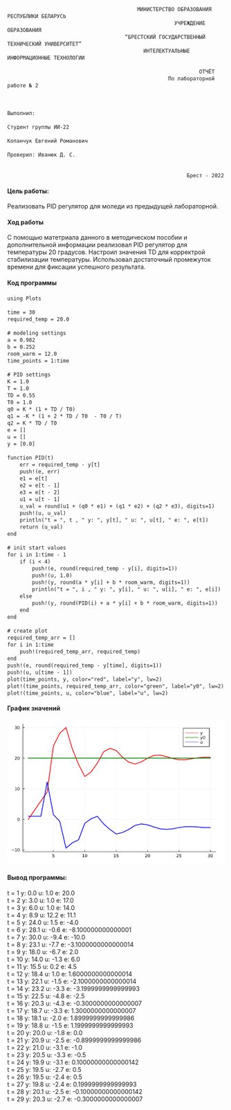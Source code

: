 ```                    
                                          МИНИСТЕРСТВО ОБРАЗОВАНИЯ РЕСПУБЛИКИ БЕЛАРУСЬ
                                                      УЧРЕЖДЕНИЕ ОБРАЗОВАНИЯ
                                      “БРЕСТСКИЙ ГОСУДАРСТВЕННЫЙ ТЕХНИЧЕСКИЙ УНИВЕРСИТЕТ”
                                            ИНТЕЛЕКТУАЛЬНЫЕ ИНФОРМАЦИОННЫЕ ТЕХНОЛОГИИ
                                            
                                                              ОТЧЁТ
                                                    По лабораторной работе № 2
                                                    
                                                    
                                                                          Выполнил:
                                                                          Студент группы ИИ-22
                                                                          Копанчук Евгений Романович 
                                                                          Проверил: Иванюк Д. С.
                                                                          
                                                                          
                                                          Брест - 2022
```
#### Цель работы:
Реализовать PID регулятор для моледи из предыдущей лабораторной.  

#### Ход работы 
С помощью матетриала данного в методическом пособии и дополнительной информации реализовал PID регулятор для температуры 20 градусов. 
Настроил значения TD для корректрой стабилизации температуры. Использовал достаточный промежуток времени для фиксации успешного результата.

#### Код программы 

```
using Plots

time = 30
required_temp = 20.0

# modeling settings
a = 0.982
b = 0.252
room_warm = 12.0
time_points = 1:time

# PID settings
K = 1.0
T = 1.0
TD = 0.55
T0 = 1.0
q0 = K * (1 + TD / T0)
q1 = -K * (1 + 2 * TD / T0  - T0 / T)
q2 = K * TD / T0
e = []
u = []
y = [0.0]

function PID(t) 
    err = required_temp - y[t]
    push!(e, err)
    e1 = e[t]
    e2 = e[t - 1]
    e3 = e[t - 2]
    u1 = u[t - 1]
    u_val = round(u1 + (q0 * e1) + (q1 * e2) + (q2 * e3), digits=1)
    push!(u, u_val)
    println("t = ", t , " y: ", y[t], " u: ", u[t], " e: ", e[t])
    return (u_val)
end

# init start values 
for i in 1:time - 1
    if (i < 4)
        push!(e, round(required_temp - y[i], digits=1)) 
        push!(u, 1.0) 
        push!(y, round(a * y[i] + b * room_warm, digits=1))
        println("t = ", i , " y: ", y[i], " u: ", u[i], " e: ", e[i])
    else 
        push!(y, round(PID(i) + a * y[i] + b * room_warm, digits=1))
    end
end

# create plot
required_temp_arr = []
for i in 1:time
    push!(required_temp_arr, required_temp)
end
push!(e, round(required_temp - y[time], digits=1)) 
push!(u, u[time - 1]) 
plot(time_points, y, color="red", label="y", lw=2)
plot!(time_points, required_temp_arr, color="green", label="y0", lw=2)
plot!(time_points, u, color="blue", label="u", lw=2)

```

#### График значений

![image](https://github.com/Corowka/OTIS-2022/blob/Lab1/trunk/ii02209/task_02/doc/plot.png?raw=true)
  
#### Вывод программы:
  
t = 1 y: 0.0 u: 1.0 e: 20.0\
t = 2 y: 3.0 u: 1.0 e: 17.0\
t = 3 y: 6.0 u: 1.0 e: 14.0\
t = 4 y: 8.9 u: 12.2 e: 11.1\
t = 5 y: 24.0 u: 1.5 e: -4.0\
t = 6 y: 28.1 u: -0.6 e: -8.100000000000001\
t = 7 y: 30.0 u: -9.4 e: -10.0\
t = 8 y: 23.1 u: -7.7 e: -3.1000000000000014\
t = 9 y: 18.0 u: -6.7 e: 2.0\
t = 10 y: 14.0 u: -1.3 e: 6.0\
t = 11 y: 15.5 u: 0.2 e: 4.5\
t = 12 y: 18.4 u: 1.0 e: 1.6000000000000014\
t = 13 y: 22.1 u: -1.5 e: -2.1000000000000014\
t = 14 y: 23.2 u: -3.3 e: -3.1999999999999993\
t = 15 y: 22.5 u: -4.8 e: -2.5\
t = 16 y: 20.3 u: -4.3 e: -0.3000000000000007\
t = 17 y: 18.7 u: -3.3 e: 1.3000000000000007\
t = 18 y: 18.1 u: -2.0 e: 1.8999999999999986\
t = 19 y: 18.8 u: -1.5 e: 1.1999999999999993\
t = 20 y: 20.0 u: -1.8 e: 0.0\
t = 21 y: 20.9 u: -2.5 e: -0.8999999999999986\
t = 22 y: 21.0 u: -3.1 e: -1.0\
t = 23 y: 20.5 u: -3.3 e: -0.5\
t = 24 y: 19.9 u: -3.1 e: 0.10000000000000142\
t = 25 y: 19.5 u: -2.7 e: 0.5\
t = 26 y: 19.5 u: -2.4 e: 0.5\
t = 27 y: 19.8 u: -2.4 e: 0.1999999999999993\
t = 28 y: 20.1 u: -2.5 e: -0.10000000000000142\
t = 29 y: 20.3 u: -2.7 e: -0.3000000000000007

